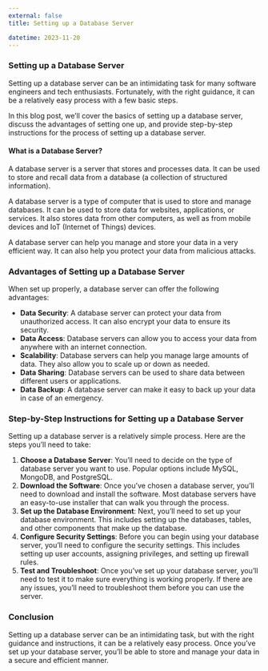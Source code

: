 ```yaml
---
external: false
title: Setting up a Database Server

datetime: 2023-11-20
---
```



### Setting up a Database Server

Setting up a database server can be an intimidating task for many software engineers and tech enthusiasts. Fortunately, with the right guidance, it can be a relatively easy process with a few basic steps. 

In this blog post, we’ll cover the basics of setting up a database server, discuss the advantages of setting one up, and provide step-by-step instructions for the process of setting up a database server. 

#### What is a Database Server? 

A database server is a server that stores and processes data. It can be used to store and recall data from a database (a collection of structured information). 

A database server is a type of computer that is used to store and manage databases. It can be used to store data for websites, applications, or services. It also stores data from other computers, as well as from mobile devices and IoT (Internet of Things) devices. 

A database server can help you manage and store your data in a very efficient way. It can also help you protect your data from malicious attacks.

### Advantages of Setting up a Database Server 

When set up properly, a database server can offer the following advantages: 

- **Data Security**: A database server can protect your data from unauthorized access. It can also encrypt your data to ensure its security. 
- **Data Access**: Database servers can allow you to access your data from anywhere with an internet connection. 
- **Scalability**: Database servers can help you manage large amounts of data. They also allow you to scale up or down as needed. 
- **Data Sharing**: Database servers can be used to share data between different users or applications. 
- **Data Backup**: A database server can make it easy to back up your data in case of an emergency. 

### Step-by-Step Instructions for Setting up a Database Server 

Setting up a database server is a relatively simple process. Here are the steps you’ll need to take: 

1. **Choose a Database Server**: You’ll need to decide on the type of database server you want to use. Popular options include MySQL, MongoDB, and PostgreSQL. 
2. **Download the Software**: Once you’ve chosen a database server, you’ll need to download and install the software. Most database servers have an easy-to-use installer that can walk you through the process. 
3. **Set up the Database Environment**: Next, you’ll need to set up your database environment. This includes setting up the databases, tables, and other components that make up the database. 
4. **Configure Security Settings**: Before you can begin using your database server, you’ll need to configure the security settings. This includes setting up user accounts, assigning privileges, and setting up firewall rules. 
5. **Test and Troubleshoot**: Once you’ve set up your database server, you’ll need to test it to make sure everything is working properly. If there are any issues, you’ll need to troubleshoot them before you can use the server. 

### Conclusion 

Setting up a database server can be an intimidating task, but with the right guidance and instructions, it can be a relatively easy process. Once you’ve set up your database server, you’ll be able to store and manage your data in a secure and efficient manner.
